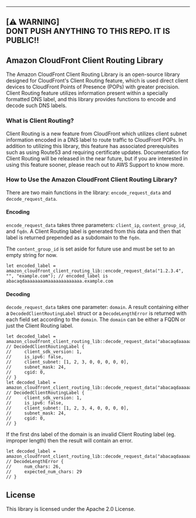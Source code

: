 ----  
[⚠ WARNING]  
DONT PUSH ANYTHING TO THIS REPO. IT IS PUBLIC!!
--

## Amazon CloudFront Client Routing Library

The Amazon CloudFront Client Routing Library is an open-source library designed for CloudFront's Client Routing feature, which is used direct client devices to CloudFront Points of Presence (POPs) with greater precision. Client Routing feature utilizes information present within a specially formatted DNS label, and this library provides functions to encode and decode such DNS labels.


### What is Client Routing?

Client Routing is a new feature from CloudFront which utilizes client subnet information encoded in a DNS label to route traffic to CloudFront POPs. In addition to utilizing this library, this feature has associated prerequisites such as using Route53 and requiring certificate updates. Documentation for Client Routing will be released in the near future, but if you are interested in using this feature sooner, please reach out to AWS Support to know more.


### How to Use the Amazon CloudFront Client Routing Library?

There are two main functions in the library: `encode_request_data` and `decode_request_data`.

#### Encoding

`encode_request_data` takes three parameters: `client_ip`, `content_group_id`, and `fqdn`. A Client Routing label is generated from this data and then that label is returned prepended as a subdomain to the `fqdn`.

The `content_group_id` is set aside for future use and must be set to an empty string for now.


```
let encoded_label = amazon_cloudfront_client_routing_lib::encode_request_data("1.2.3.4", "", "example.com"); // encoded_label is abacaqdaaaaaaaamaaaaaaaaaaaaa.example.com
```

#### Decoding

`decode_request_data` takes one parameter: `domain`. A result containing either a `DecodedClientRoutingLabel` struct or a `DecodeLengthError` is returned with each field set according to the `domain`. The `domain` can be either a FQDN or just the Client Routing label.

```
let decoded_label = amazon_cloudfront_client_routing_lib::decode_request_data("abacaqdaaaaaaaamaaaaaaaaaaaaa").unwrap();
// DecodedClientRoutingLabel {
//     client_sdk_version: 1,
//     is_ipv6: false,
//     client_subnet: [1, 2, 3, 0, 0, 0, 0, 0],
//     subnet_mask: 24,
//     cgid: 0,
// }
let decoded_label = amazon_cloudfront_client_routing_lib::decode_request_data("abacaqdaaaaaaaamaaaaaaaaaaaaa.example.com").unwrap();
// DecodedClientRoutingLabel {
//     client_sdk_version: 1,
//     is_ipv6: false,
//     client_subnet: [1, 2, 3, 4, 0, 0, 0, 0],
//     subnet_mask: 24,
//     cgid: 0,
// }
```

If the first dns label of the domain is an invalid Client Routing label (eg. improper length) then the result will contain an error.

```
let decoded_label = amazon_cloudfront_client_routing_lib::decode_request_data("abacaqdaaaaaaaamnjg3oubcyv").unwrap();
// DecodeLengthError {
//     num_chars: 26,
//     expected_num_chars: 29   
// }
```

## License

This library is licensed under the Apache 2.0 License.
